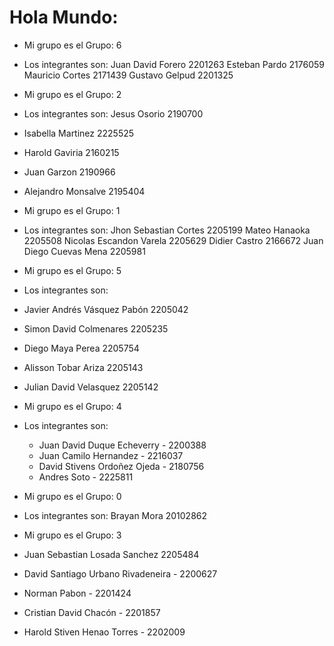 # Hola Mundo:


- Mi grupo es el Grupo: 6
- Los integrantes son:
    Juan David Forero 2201263
    Esteban Pardo 2176059
    Mauricio Cortes 2171439
    Gustavo Gelpud 2201325


- Mi grupo es el Grupo: 2
- Los integrantes son: Jesus Osorio 2190700
- Isabella Martinez 2225525
- Harold Gaviria 2160215
- Juan Garzon 2190966
- Alejandro Monsalve 2195404



- Mi grupo es el Grupo: 1
- Los integrantes son:
    Jhon Sebastian Cortes 2205199
    Mateo Hanaoka 2205508
    Nicolas Escandon Varela 2205629
    Didier Castro 2166672
    Juan Diego Cuevas Mena 2205981



- Mi grupo es el Grupo: 5
- Los integrantes son:
- Javier Andrés Vásquez Pabón 2205042
- Simon David Colmenares 2205235
- Diego Maya Perea 2205754
- Alisson Tobar Ariza 2205143
- Julian David Velasquez 2205142


- Mi grupo es el Grupo: 4
- Los integrantes son:
	- Juan David Duque Echeverry - 2200388
	- Juan Camilo Hernandez - 2216037
	- David Stivens Ordoñez Ojeda - 2180756
	- Andres Soto - 2225811

- Mi grupo es el Grupo: 0
- Los integrantes son:
    Brayan Mora 20102862
 

- Mi grupo es el Grupo: 3
- Juan Sebastian Losada Sanchez 2205484
- David Santiago Urbano Rivadeneira - 2200627
- Norman Pabon - 2201424
- Cristian David Chacón - 2201857
- Harold Stiven Henao Torres - 2202009


